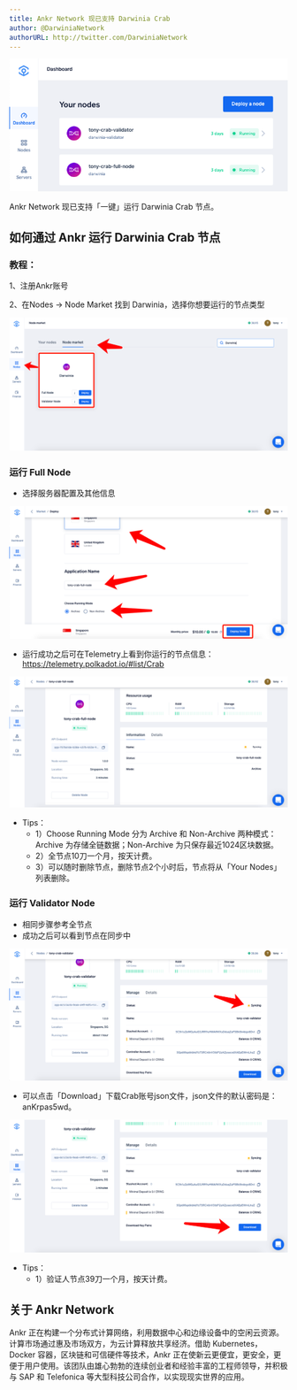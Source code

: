 ```yaml
---
title: Ankr Network 现已支持 Darwinia Crab
author: @DarwiniaNetwork
authorURL: http://twitter.com/DarwiniaNetwork
---
```


![](assets/2020-06-08-ankr.png)

Ankr Network 现已支持「一键」运行 Darwinia Crab 节点。

<!--truncate-->

## 如何通过 Ankr 运行 Darwinia Crab 节点

### 教程：

1、注册Ankr账号

2、在Nodes → Node Market 找到 Darwinia，选择你想要运行的节点类型

![](assets/2020-06-08-ankr-2.png)

### 运行 Full Node

- 选择服务器配置及其他信息

![](assets/2020-06-08-ankr-3.png)

- 运行成功之后可在Telemetry上看到你运行的节点信息：https://telemetry.polkadot.io/#list/Crab

![](assets/2020-06-08-ankr-4.png)

- Tips：
  - 1）Choose Running Mode 分为 Archive 和 Non-Archive 两种模式：Archive 为存储全链数据；Non-Archive 为只保存最近1024区块数据。
  - 2）全节点10刀一个月，按天计费。
  - 3）可以随时删除节点，删除节点2个小时后，节点将从「Your Nodes」列表删除。

### 运行 Validator Node

- 相同步骤参考全节点
- 成功之后可以看到节点在同步中

![](assets/2020-06-08-ankr-5.png)

- 可以点击「Download」下载Crab账号json文件，json文件的默认密码是：anKrpas5wd。

![](assets/2020-06-08-ankr-6.png)

- Tips：
  - 1）验证人节点39刀一个月，按天计费。

## 关于 Ankr Network 
Ankr 正在构建一个分布式计算网络，利用数据中心和边缘设备中的空闲云资源。 计算市场通过惠及市场双方，为云计算释放共享经济。借助 Kubernetes，Docker 容器，区块链和可信硬件等技术，Ankr 正在使新云更便宜，更安全，更便于用户使用。该团队由雄心勃勃的连续创业者和经验丰富的工程师领导，并积极与 SAP 和 Telefonica 等大型科技公司合作，以实现现实世界的应用。
